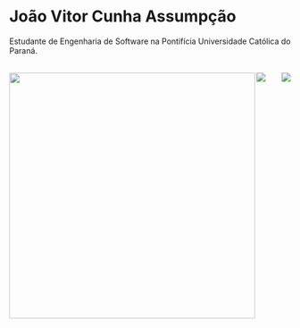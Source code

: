 # João Vitor Cunha Assumpção  
Estudante de Engenharia de Software na Pontifícia Universidade Católica do Paraná.  
<br>

<!--
![JVCAv1's GitHub activity graph](https://activity-graph.herokuapp.com/graph?username=JVCAv1&count_private=true&hide_border=true&theme=redical)
|                                                                                                                                                        |                                                                                                                                                                  |
|--------------------------------------------------------------------------------------------------------------------------------------------------------|------------------------------------------------------------------------------------------------------------------------------------------------------------------|
| ![JVCAv1's github stats](https://github-readme-stats.vercel.app/api?username=JVCAv1&count_private=true&hide_border=true&show_icons=true&theme=radical) | ![JVCAv1's github stats](https://github-readme-stats.vercel.app/api/top-langs/?username=JVCAv1&count_private=true&hide_border=true&theme=radical&layout=compact) |
-->

<a>
<img src="https://activity-graph.herokuapp.com/graph?username=JVCAv1&count_private=true&hide_border=true&theme=redical" />
<img width="440" align="left" src="https://github-readme-stats.vercel.app/api?username=JVCAv1&count_private=true&hide_border=true&show_icons=true&theme=radical" /><img align="right" src="https://github-readme-stats.vercel.app/api/top-langs/?username=JVCAv1&count_private=true&hide_border=true&theme=radical&layout=compact&langs_count=10" />
</a>

